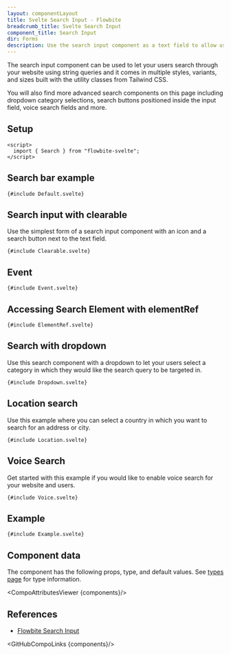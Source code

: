 ```yaml
---
layout: componentLayout
title: Svelte Search Input - Flowbite
breadcrumb_title: Svelte Search Input
component_title: Search Input
dir: Forms
description: Use the search input component as a text field to allow users to enter search queries and receive relevant page results available in multiple styles and sizes
---
```


<script>
  import { CompoAttributesViewer,  GitHubCompoLinks, toKebabCase } from '../../utils'
  import componentData1 from '../../component-data/Search.json'
  const components = 'Search'
</script>

The search input component can be used to let your users search through your website using string queries and it comes in multiple styles, variants, and sizes built with the utility classes from Tailwind CSS.

You will also find more advanced search components on this page including dropdown category selections, search buttons positioned inside the input field, voice search fields and more.

## Setup

```svelte example hideOutput
<script>
  import { Search } from "flowbite-svelte";
</script>
```

## Search bar example

```svelte example class="flex flex-col gap-4"
{#include Default.svelte}
```

## Search input with clearable

Use the simplest form of a search input component with an icon and a search button next to the text field.

```svelte example class="flex flex-col gap-4"
{#include Clearable.svelte}
```

## Event

```svelte example
{#include Event.svelte}
```

## Accessing Search Element with elementRef

```svelte example
{#include ElementRef.svelte}
```

## Search with dropdown

Use this search component with a dropdown to let your users select a category in which they would like the search query to be targeted in.

```svelte example class="flex flex-col gap-4 h-72"
{#include Dropdown.svelte}
```

## Location search

Use this example where you can select a country in which you want to search for an address or city.

```svelte example class="flex flex-col gap-4 h-72"
{#include Location.svelte}
```

## Voice Search

Get started with this example if you would like to enable voice search for your website and users.

```svelte example class="space-y-4"
{#include Voice.svelte}
```

## Example

```svelte example class="space-y-4"
{#include Example.svelte}
```

## Component data

The component has the following props, type, and default values. See [types page](/docs/pages/typescript) for type information.

<CompoAttributesViewer {components}/>

## References

- [Flowbite Search Input](https://flowbite.com/docs/forms/search-input/)

<GitHubCompoLinks {components}/>
